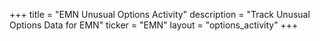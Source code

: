 +++
title = "EMN Unusual Options Activity"
description = "Track Unusual Options Data for EMN"
ticker = "EMN"
layout = "options_activity"
+++

